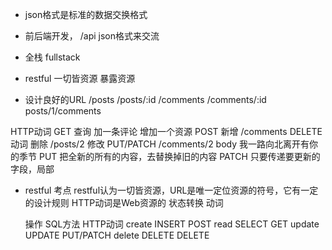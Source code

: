 - json格式是标准的数据交换格式
- 前后端开发， /api  json格式来交流
- 全栈 fullstack

- restful 一切皆资源
  暴露资源
- 设计良好的URL
  /posts
  /posts/:id
  /comments
  /comments/:id
  posts/1/comments

HTTP动词
GET  查询
加一条评论  增加一个资源
POST 新增  /comments
DELETE动词 删除  /posts/2
修改 PUT/PATCH
  /comments/2 body 我一路向北离开有你的季节
PUT  把全新的所有的内容，去替换掉旧的内容
PATCH  只要传递要更新的字段，局部

- restful 考点
  restful认为一切皆资源，URL是唯一定位资源的符号，它有一定的设计规则
  HTTP动词是Web资源的 状态转换 动词

  操作    SQL方法   HTTP动词
  create  INSERT   POST
  read    SELECT   GET
  update  UPDATE   PUT/PATCH
  delete  DELETE   DELETE